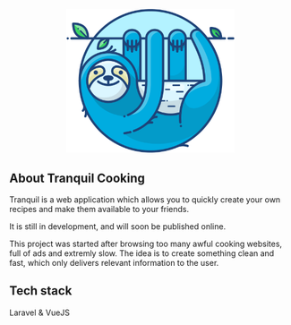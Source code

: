 <p align="center"><img src="./public/images/sloth.png" width="300"></p>

## About Tranquil Cooking

Tranquil is a web application which allows you to quickly create your own recipes and make them available to your friends.

It is still in development, and will soon be published online.

This project was started after browsing too many awful cooking websites, full of ads and extremly slow. The idea is to create something clean and fast, which only delivers relevant information to the user.

## Tech stack

Laravel & VueJS

